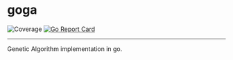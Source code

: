 # goga
![Coverage](https://img.shields.io/badge/Coverage-6.2%25-red)
[![Go Report Card](https://goreportcard.com/badge/github.com/harpy-wings/goga)](https://goreportcard.com/report/github.com/harpy-wings/goga)

---

Genetic Algorithm implementation in go.
